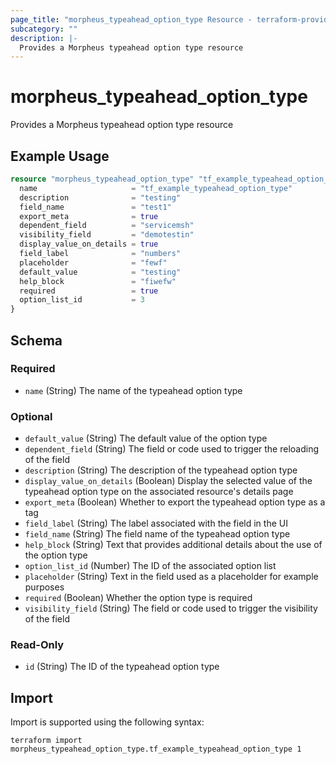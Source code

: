 ```yaml
---
page_title: "morpheus_typeahead_option_type Resource - terraform-provider-morpheus"
subcategory: ""
description: |-
  Provides a Morpheus typeahead option type resource
---
```


# morpheus_typeahead_option_type

Provides a Morpheus typeahead option type resource

## Example Usage

```terraform
resource "morpheus_typeahead_option_type" "tf_example_typeahead_option_type" {
  name                     = "tf_example_typeahead_option_type"
  description              = "testing"
  field_name               = "test1"
  export_meta              = true
  dependent_field          = "servicemsh"
  visibility_field         = "demotestin"
  display_value_on_details = true
  field_label              = "numbers"
  placeholder              = "fewf"
  default_value            = "testing"
  help_block               = "fiwefw"
  required                 = true
  option_list_id           = 3
}
```

<!-- schema generated by tfplugindocs -->
## Schema

### Required

- `name` (String) The name of the typeahead option type

### Optional

- `default_value` (String) The default value of the option type
- `dependent_field` (String) The field or code used to trigger the reloading of the field
- `description` (String) The description of the typeahead option type
- `display_value_on_details` (Boolean) Display the selected value of the typeahead option type on the associated resource's details page
- `export_meta` (Boolean) Whether to export the typeahead option type as a tag
- `field_label` (String) The label associated with the field in the UI
- `field_name` (String) The field name of the typeahead option type
- `help_block` (String) Text that provides additional details about the use of the option type
- `option_list_id` (Number) The ID of the associated option list
- `placeholder` (String) Text in the field used as a placeholder for example purposes
- `required` (Boolean) Whether the option type is required
- `visibility_field` (String) The field or code used to trigger the visibility of the field

### Read-Only

- `id` (String) The ID of the typeahead option type

## Import

Import is supported using the following syntax:

```shell
terraform import morpheus_typeahead_option_type.tf_example_typeahead_option_type 1
```
